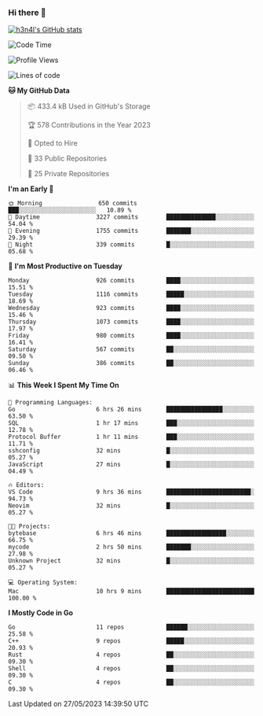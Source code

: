 ### Hi there 👋

[![h3n4l's GitHub stats](https://github-readme-stats.vercel.app/api?username=h3n4l&count_private=true&show_icons=true&theme=radical)](https://github.com/h3n4l/github-readme-stats)

<!--START_SECTION:waka-->
![Code Time](http://img.shields.io/badge/Code%20Time-1%2C245%20hrs%2012%20mins-blue)

![Profile Views](http://img.shields.io/badge/Profile%20Views-1-blue)

![Lines of code](https://img.shields.io/badge/From%20Hello%20World%20I%27ve%20Written-3.0%20million%20lines%20of%20code-blue)

**🐱 My GitHub Data** 

> 📦 433.4 kB Used in GitHub's Storage 
 > 
> 🏆 578 Contributions in the Year 2023
 > 
> 💼 Opted to Hire
 > 
> 📜 33 Public Repositories 
 > 
> 🔑 25 Private Repositories 
 > 
**I'm an Early 🐤** 

```text
🌞 Morning                650 commits         ███░░░░░░░░░░░░░░░░░░░░░░   10.89 % 
🌆 Daytime                3227 commits        ██████████████░░░░░░░░░░░   54.04 % 
🌃 Evening                1755 commits        ███████░░░░░░░░░░░░░░░░░░   29.39 % 
🌙 Night                  339 commits         █░░░░░░░░░░░░░░░░░░░░░░░░   05.68 % 
```
📅 **I'm Most Productive on Tuesday** 

```text
Monday                   926 commits         ████░░░░░░░░░░░░░░░░░░░░░   15.51 % 
Tuesday                  1116 commits        █████░░░░░░░░░░░░░░░░░░░░   18.69 % 
Wednesday                923 commits         ████░░░░░░░░░░░░░░░░░░░░░   15.46 % 
Thursday                 1073 commits        ████░░░░░░░░░░░░░░░░░░░░░   17.97 % 
Friday                   980 commits         ████░░░░░░░░░░░░░░░░░░░░░   16.41 % 
Saturday                 567 commits         ██░░░░░░░░░░░░░░░░░░░░░░░   09.50 % 
Sunday                   386 commits         ██░░░░░░░░░░░░░░░░░░░░░░░   06.46 % 
```


📊 **This Week I Spent My Time On** 

```text
💬 Programming Languages: 
Go                       6 hrs 26 mins       ████████████████░░░░░░░░░   63.50 % 
SQL                      1 hr 17 mins        ███░░░░░░░░░░░░░░░░░░░░░░   12.78 % 
Protocol Buffer          1 hr 11 mins        ███░░░░░░░░░░░░░░░░░░░░░░   11.71 % 
sshconfig                32 mins             █░░░░░░░░░░░░░░░░░░░░░░░░   05.27 % 
JavaScript               27 mins             █░░░░░░░░░░░░░░░░░░░░░░░░   04.49 % 

🔥 Editors: 
VS Code                  9 hrs 36 mins       ████████████████████████░   94.73 % 
Neovim                   32 mins             █░░░░░░░░░░░░░░░░░░░░░░░░   05.27 % 

🐱‍💻 Projects: 
bytebase                 6 hrs 46 mins       █████████████████░░░░░░░░   66.75 % 
mycode                   2 hrs 50 mins       ███████░░░░░░░░░░░░░░░░░░   27.98 % 
Unknown Project          32 mins             █░░░░░░░░░░░░░░░░░░░░░░░░   05.27 % 

💻 Operating System: 
Mac                      10 hrs 9 mins       █████████████████████████   100.00 % 
```

**I Mostly Code in Go** 

```text
Go                       11 repos            ██████░░░░░░░░░░░░░░░░░░░   25.58 % 
C++                      9 repos             █████░░░░░░░░░░░░░░░░░░░░   20.93 % 
Rust                     4 repos             ██░░░░░░░░░░░░░░░░░░░░░░░   09.30 % 
Shell                    4 repos             ██░░░░░░░░░░░░░░░░░░░░░░░   09.30 % 
C                        4 repos             ██░░░░░░░░░░░░░░░░░░░░░░░   09.30 % 
```




 Last Updated on 27/05/2023 14:39:50 UTC
<!--END_SECTION:waka-->

